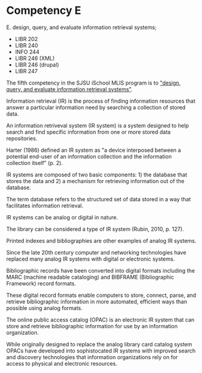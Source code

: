# Competency E

E. design, query, and evaluate information retrieval systems;

- LIBR 202
- LIBR 240
- INFO 244
- LIBR 246 (XML)
- LIBR 246 (drupal)
- LIBR 247

The fifth competency in the SJSU iSchool MLIS program is to ["design, query, and evaluate information retrieval systems"](http://ischool.sjsu.edu/current-students/courses/core-competencies).

Information retrieval (IR) is the process of finding information resources that answer a particular information need by searching a collection of stored data. 

An information retriveval system (IR system) is a system designed to help search and find specific information from one or more stored data repositories. 

Harter (1986) defined an IR system as "a device interposed between a potential end-user of an information collection and the information collection itself" (p. 2).

IR systems are composed of two basic components: 1) the database that stores the data and 2) a mechanism for retrieving information out of the database. 

The term database refers to the structured set of data stored in a way that facilitates information retrieval. 

IR systems can be analog or digital in nature. 

The library can be considered a type of IR system (Rubin, 2010, p. 127). 

Printed indexes and bibliographies are other examples of analog IR systems.

Since the late 20th century computer and networking technologies have replaced many analog IR systems with digital or electronic systems. 

Bibliographic records have been converted into digital formats including the MARC (machine readable cataloging)  and BIBFRAME (Bibliographic Framework) record formats. 

These digital record formats enable computers to store, connect, parse, and retrieve bibliographic information in more automated, efficient ways than possible using analog formats.

The online public access catalog (OPAC) is an electronic IR system that can store and retrieve bibliographic information for use by an information organization. 

While originally designed to replace the analog library card catalog system OPACs have developed into sophistocated IR systems with improved search and discovery technologies that information organizations rely on for access to physical and electronic resources.
